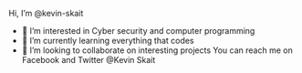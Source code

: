  Hi, I’m @kevin-skait
- 👀 I’m interested in Cyber security and computer programming 
- 🌱 I’m currently learning everything that codes
- 💞️ I’m looking to collaborate on interesting projects 
You can reach me on Facebook and Twitter @Kevin Skait

<!---
kevin-skait/kevin-skait is a ✨ special ✨ repository because its `README.md` (this file) appears on your GitHub profile.
You can click the Preview link to take a look at your changes.
--->
